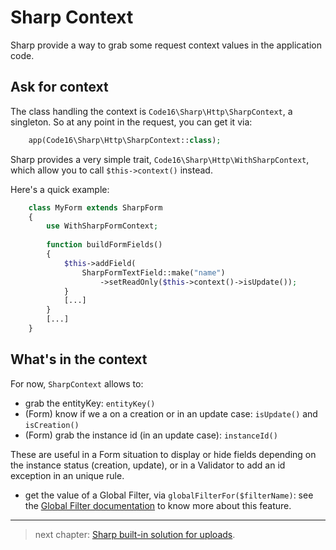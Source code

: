 # Sharp Context

Sharp provide a way to grab some request context values in the application code.

## Ask for context 

The class handling the context is `Code16\Sharp\Http\SharpContext`, a singleton. So at any point in the request, you can get it via:

```php
    app(Code16\Sharp\Http\SharpContext::class);
```

Sharp provides a very simple trait, `Code16\Sharp\Http\WithSharpContext`, which allow you to call `$this->context()` instead.

Here's a quick example:

```php
    class MyForm extends SharpForm
    {
        use WithSharpFormContext;
        
        function buildFormFields()
        {
            $this->addField(
                SharpFormTextField::make("name")
                    ->setReadOnly($this->context()->isUpdate());
            }
            [...]
        }
        [...]
    }
```

## What's in the context

For now, `SharpContext` allows to:

- grab the entityKey: `entityKey()`
- (Form) know if we a on a creation or in an update case: `isUpdate()` and `isCreation()`
- (Form) grab the instance id (in an update case): `instanceId()`

These are useful in a Form situation to display or hide fields depending on the instance status (creation, update), or in a Validator to add an id exception in an unique rule. 

- get the value of a Global Filter, via `globalFilterFor($filterName)`: see the [Global Filter documentation](filters.md) to know more about this feature. 

---

> next chapter: [Sharp built-in solution for uploads](sharp-built-in-solution-for-uploads.md).